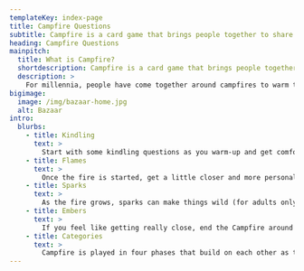 ```yaml
---
templateKey: index-page
title: Campfire Questions
subtitle: Campfire is a card game that brings people together to share stories.
heading: Campfire Questions
mainpitch:
  title: What is Campfire?
  shortdescription: Campfire is a card game that brings people together to share stories.
  description: >
    For millennia, people have come together around campfires to warm themselves and build friendships. Campfire is a question-based card game that brings people together to create a cozy environment, share stories, have fun, and get to know each other.
bigimage:
  image: /img/bazaar-home.jpg
  alt: Bazaar
intro:
  blurbs:
    - title: Kindling
      text: >
        Start with some kindling questions as you warm-up and get comfortable.
    - title: Flames
      text: >
        Once the fire is started, get a little closer and more personal around some flames.
    - title: Sparks
      text: >
        As the fire grows, sparks can make things wild (for adults only).
    - title: Embers
      text: >
        If you feel like getting really close, end the Campfire around a few embers.
    - title: Categories
      text: >
        Campfire is played in four phases that build on each other as the game goes on.
---
```

